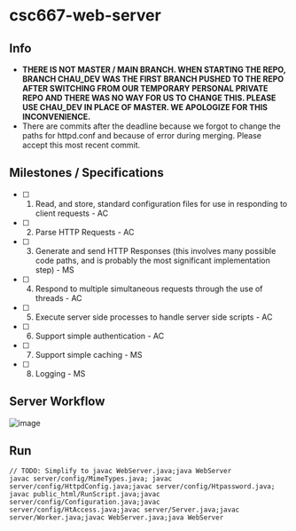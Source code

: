# csc667-web-server

## Info
- **THERE IS NOT MASTER / MAIN BRANCH. WHEN STARTING THE REPO, BRANCH CHAU_DEV WAS THE FIRST BRANCH PUSHED TO THE REPO AFTER SWITCHING FROM OUR TEMPORARY PERSONAL PRIVATE REPO AND THERE WAS NO WAY FOR US TO CHANGE THIS. PLEASE USE CHAU_DEV IN PLACE OF MASTER. WE APOLOGIZE FOR THIS INCONVENIENCE.**
- There are commits after the deadline because we forgot to change the paths for httpd.conf and because of error during merging. Please accept this most recent commit.

## Milestones / Specifications

- [ ] 1. Read, and store, standard configuration files for use in responding to client requests - AC
- [ ] 2. Parse HTTP Requests - AC
- [ ] 3. Generate and send HTTP Responses (this involves many possible code paths, and is probably the most significant implementation step) - MS
- [ ] 4. Respond to multiple simultaneous requests through the use of threads - AC
- [ ] 5. Execute server side processes to handle server side scripts - AC
- [ ] 6. Support simple authentication - AC
- [ ] 7. Support simple caching - MS
- [ ] 8. Logging - MS

## Server Workflow

![image](https://user-images.githubusercontent.com/68071075/134900964-552f296d-bdfb-4d1e-98c3-c1afae770a6f.png)

## Run

```
// TODO: Simplify to javac WebServer.java;java WebServer
javac server/config/MimeTypes.java; javac server/config/HttpdConfig.java;javac server/config/Htpassword.java; javac public_html/RunScript.java;javac server/config/Configuration.java;javac server/config/HtAccess.java;javac server/Server.java;javac server/Worker.java;javac WebServer.java;java WebServer
```
